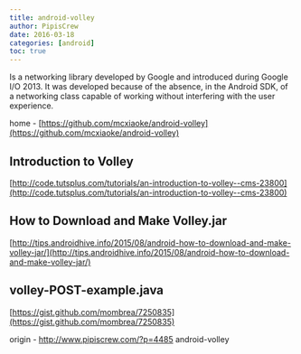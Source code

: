 ```yaml
---
title: android-volley
author: PipisCrew
date: 2016-03-18
categories: [android]
toc: true
---
```


Is a networking library developed by Google and introduced during Google I/O 2013. It was developed because of the absence, in the Android SDK, of a networking class capable of working without interfering with the user experience.

home - [https://github.com/mcxiaoke/android-volley](https://github.com/mcxiaoke/android-volley)

## Introduction to Volley

[http://code.tutsplus.com/tutorials/an-introduction-to-volley--cms-23800](http://code.tutsplus.com/tutorials/an-introduction-to-volley--cms-23800)

## How to Download and Make Volley.jar

[http://tips.androidhive.info/2015/08/android-how-to-download-and-make-volley-jar/](http://tips.androidhive.info/2015/08/android-how-to-download-and-make-volley-jar/)

## volley-POST-example.java

[https://gist.github.com/mombrea/7250835](https://gist.github.com/mombrea/7250835)

origin - http://www.pipiscrew.com/?p=4485 android-volley
